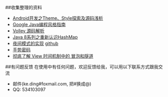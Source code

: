 ##收集整理的资料

* [Android开发之Theme、Style探索及源码浅析](http://blog.csdn.net/yanbober/article/details/51015630)
* [Google Java编程风格指南](http://www.hawstein.com/posts/google-java-style.html)
* [Volley 源码解析](http://blog.csdn.net/geolo/article/details/43966171)
* [Java 8系列之重新认识HashMap](http://tech.meituan.com/java-hashmap.html)
* [夜间模式的实现](http://www.jianshu.com/p/3b55e84742e5)  [github](https://github.com/hehonghui/Colorful)
* [手势密码](https://github.com/autume/GestureLock)
* [彻底了解 View 时间机制中的 冒泡和隧道](http://blog.csdn.net/github_26939093/article/details/51124443)

##有问题反馈
在使用中有任何问题，欢迎反馈给我，可以用以下联系方式跟我交流

* 邮件(ke.ding#foxmail.com, 把#换成@)
* QQ: 534103097
